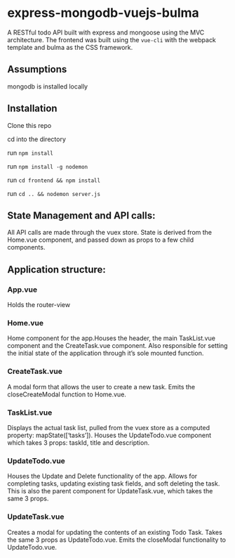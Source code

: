 # express-mongodb-vuejs-bulma
A RESTful todo API built with express and mongoose using the MVC architecture. The frontend was built using the `vue-cli` with the webpack template and bulma as the CSS framework. 
## Assumptions
mongodb is installed locally

## Installation

Clone this repo

cd into the directory

run `npm install`

run `npm install -g nodemon`

run `cd frontend && npm install`

run `cd .. && nodemon server.js`

## State Management and API calls:
All API calls are made through the vuex store. State is derived from the Home.vue component, and passed down as props to a few child components.

## Application structure:

### App.vue
Holds the router-view

### Home.vue
Home component for the app.Houses the header, the main TaskList.vue component and the CreateTask.vue component. Also responsible for setting the initial state of the application through it’s sole mounted function.

### CreateTask.vue
A modal form that allows the user to create a new task. Emits the closeCreateModal function to Home.vue.

### TaskList.vue
Displays the actual task list, pulled from the vuex store as a computed property: mapState([‘tasks’]). Houses the UpdateTodo.vue component which takes 3 props: taskId, title and description.

### UpdateTodo.vue
Houses the Update and Delete functionality of the app. Allows for completing tasks, updating existing task fields, and soft deleting the task. This is also the parent component for UpdateTask.vue, which takes the same 3 props.

### UpdateTask.vue
Creates a modal for updating the contents of an existing Todo Task. Takes the same 3 props as UpdateTodo.vue. Emits the closeModal functionality to UpdateTodo.vue.

